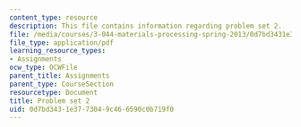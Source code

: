 ```yaml
---
content_type: resource
description: This file contains information regarding problem set 2.
file: /media/courses/3-044-materials-processing-spring-2013/0d7bd3431e3773049c466590c0b719f0_MIT3_044S13_pset2.pdf
file_type: application/pdf
learning_resource_types:
- Assignments
ocw_type: OCWFile
parent_title: Assignments
parent_type: CourseSection
resourcetype: Document
title: Problem set 2
uid: 0d7bd343-1e37-7304-9c46-6590c0b719f0
---
```

